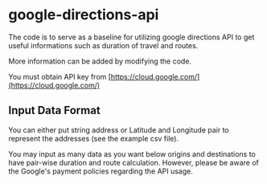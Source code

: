 # google-directions-api

The code is to serve as a baseline for utilizing google directions API to get useful informations such as duration of travel and routes.

More information can be added by modifying the code. 

You must obtain API key from [https://cloud.google.com/](https://cloud.google.com/)


## Input Data Format

You can either put string address or Latitude and Longitude pair to represent the addresses (see the example csv file).

You may input as many data as you want below origins and destinations to have pair-wise duration and route calculation. However, please be aware of the Google's payment policies regarding the API usage. 

